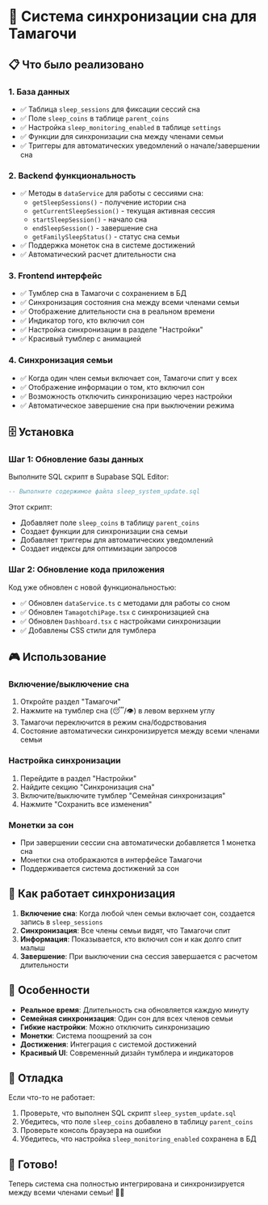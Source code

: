 # 🌙 Система синхронизации сна для Тамагочи

## 📋 Что было реализовано

### 1. **База данных**
- ✅ Таблица `sleep_sessions` для фиксации сессий сна
- ✅ Поле `sleep_coins` в таблице `parent_coins`
- ✅ Настройка `sleep_monitoring_enabled` в таблице `settings`
- ✅ Функции для синхронизации сна между членами семьи
- ✅ Триггеры для автоматических уведомлений о начале/завершении сна

### 2. **Backend функциональность**
- ✅ Методы в `dataService` для работы с сессиями сна:
  - `getSleepSessions()` - получение истории сна
  - `getCurrentSleepSession()` - текущая активная сессия
  - `startSleepSession()` - начало сна
  - `endSleepSession()` - завершение сна
  - `getFamilySleepStatus()` - статус сна семьи
- ✅ Поддержка монеток сна в системе достижений
- ✅ Автоматический расчет длительности сна

### 3. **Frontend интерфейс**
- ✅ Тумблер сна в Тамагочи с сохранением в БД
- ✅ Синхронизация состояния сна между всеми членами семьи
- ✅ Отображение длительности сна в реальном времени
- ✅ Индикатор того, кто включил сон
- ✅ Настройка синхронизации в разделе "Настройки"
- ✅ Красивый тумблер с анимацией

### 4. **Синхронизация семьи**
- ✅ Когда один член семьи включает сон, Тамагочи спит у всех
- ✅ Отображение информации о том, кто включил сон
- ✅ Возможность отключить синхронизацию через настройки
- ✅ Автоматическое завершение сна при выключении режима

## 🗄️ Установка

### Шаг 1: Обновление базы данных
Выполните SQL скрипт в Supabase SQL Editor:

```sql
-- Выполните содержимое файла sleep_system_update.sql
```

Этот скрипт:
- Добавляет поле `sleep_coins` в таблицу `parent_coins`
- Создает функции для синхронизации сна семьи
- Добавляет триггеры для автоматических уведомлений
- Создает индексы для оптимизации запросов

### Шаг 2: Обновление кода приложения
Код уже обновлен с новой функциональностью:
- ✅ Обновлен `dataService.ts` с методами для работы со сном
- ✅ Обновлен `TamagotchiPage.tsx` с синхронизацией сна
- ✅ Обновлен `Dashboard.tsx` с настройками синхронизации
- ✅ Добавлены CSS стили для тумблера

## 🎮 Использование

### Включение/выключение сна
1. Откройте раздел "Тамагочи"
2. Нажмите на тумблер сна (😴/👁️) в левом верхнем углу
3. Тамагочи переключится в режим сна/бодрствования
4. Состояние автоматически синхронизируется между всеми членами семьи

### Настройка синхронизации
1. Перейдите в раздел "Настройки"
2. Найдите секцию "Синхронизация сна"
3. Включите/выключите тумблер "Семейная синхронизация"
4. Нажмите "Сохранить все изменения"

### Монетки за сон
- При завершении сессии сна автоматически добавляется 1 монетка сна
- Монетки сна отображаются в интерфейсе Тамагочи
- Поддерживается система достижений за сон

## 🔄 Как работает синхронизация

1. **Включение сна**: Когда любой член семьи включает сон, создается запись в `sleep_sessions`
2. **Синхронизация**: Все члены семьи видят, что Тамагочи спит
3. **Информация**: Показывается, кто включил сон и как долго спит малыш
4. **Завершение**: При выключении сна сессия завершается с расчетом длительности

## 🎯 Особенности

- **Реальное время**: Длительность сна обновляется каждую минуту
- **Семейная синхронизация**: Один сон для всех членов семьи
- **Гибкие настройки**: Можно отключить синхронизацию
- **Монетки**: Система поощрений за сон
- **Достижения**: Интеграция с системой достижений
- **Красивый UI**: Современный дизайн тумблера и индикаторов

## 🐛 Отладка

Если что-то не работает:
1. Проверьте, что выполнен SQL скрипт `sleep_system_update.sql`
2. Убедитесь, что поле `sleep_coins` добавлено в таблицу `parent_coins`
3. Проверьте консоль браузера на ошибки
4. Убедитесь, что настройка `sleep_monitoring_enabled` сохранена в БД

## 🚀 Готово!

Теперь система сна полностью интегрирована и синхронизируется между всеми членами семьи! 🌙✨
